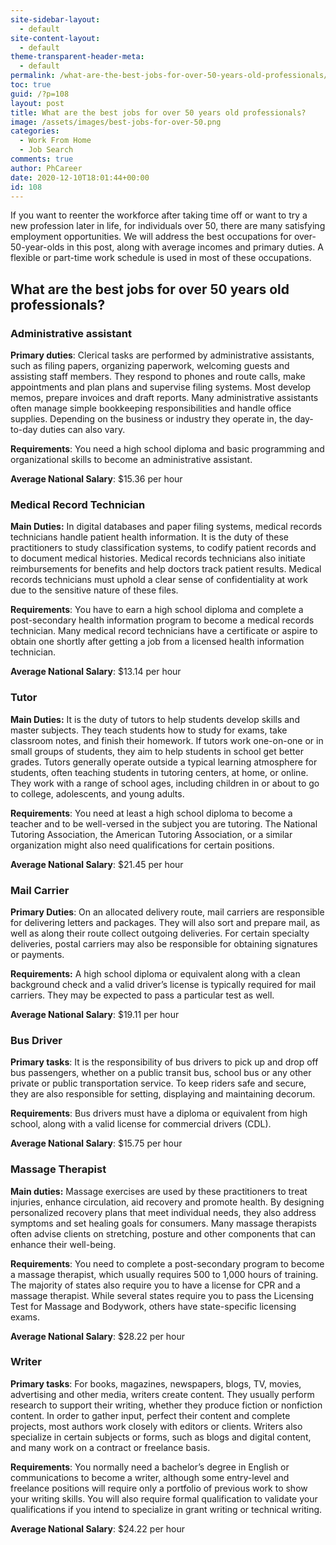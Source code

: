 ```yaml
---
site-sidebar-layout:
  - default
site-content-layout:
  - default
theme-transparent-header-meta:
  - default
permalink: /what-are-the-best-jobs-for-over-50-years-old-professionals/
toc: true
guid: /?p=108
layout: post
title: What are the best jobs for over 50 years old professionals?
image: /assets/images/best-jobs-for-over-50.png
categories:
  - Work From Home
  - Job Search
comments: true
author: PhCareer
date: 2020-12-10T18:01:44+00:00
id: 108
---
```

If you want to reenter the workforce after taking time off or want to try a new profession later in life, for individuals over 50, there are many satisfying employment opportunities. We will address the best occupations for over-50-year-olds in this post, along with average incomes and primary duties. A flexible or part-time work schedule is used in most of these occupations.

## What are the best jobs for over 50 years old professionals?

### Administrative assistant

**Primary duties**: Clerical tasks are performed by administrative assistants, such as filing papers, organizing paperwork, welcoming guests and assisting staff members. They respond to phones and route calls, make appointments and plan plans and supervise filing systems. Most develop memos, prepare invoices and draft reports. Many administrative assistants often manage simple bookkeeping responsibilities and handle office supplies. Depending on the business or industry they operate in, the day-to-day duties can also vary.

**Requirements**: You need a high school diploma and basic programming and organizational skills to become an administrative assistant.

**Average National Salary**: $15.36 per hour 

### Medical Record Technician

**Main Duties:** In digital databases and paper filing systems, medical records technicians handle patient health information. It is the duty of these practitioners to study classification systems, to codify patient records and to document medical histories. Medical records technicians also initiate reimbursements for benefits and help doctors track patient results. Medical records technicians must uphold a clear sense of confidentiality at work due to the sensitive nature of these files.

**Requirements**: You have to earn a high school diploma and complete a post-secondary health information program to become a medical records technician. Many medical record technicians have a certificate or aspire to obtain one shortly after getting a job from a licensed health information technician.

**Average National Salary**: $13.14 per hour

 

### Tutor

**Main Duties:** It is the duty of tutors to help students develop skills and master subjects. They teach students how to study for exams, take classroom notes, and finish their homework. If tutors work one-on-one or in small groups of students, they aim to help students in school get better grades. Tutors generally operate outside a typical learning atmosphere for students, often teaching students in tutoring centers, at home, or online. They work with a range of school ages, including children in or about to go to college, adolescents, and young adults.

**Requirements**: You need at least a high school diploma to become a teacher and to be well-versed in the subject you are tutoring. The National Tutoring Association, the American Tutoring Association, or a similar organization might also need qualifications for certain positions.

**Average National Salary**: $21.45 per hour 


### Mail Carrier

**Primary Duties**: On an allocated delivery route, mail carriers are responsible for delivering letters and packages. They will also sort and prepare mail, as well as along their route collect outgoing deliveries. For certain specialty deliveries, postal carriers may also be responsible for obtaining signatures or payments.

**Requirements:** A high school diploma or equivalent along with a clean background check and a valid driver&#8217;s license is typically required for mail carriers. They may be expected to pass a particular test as well.

**Average National Salary**: $19.11 per hour 

### Bus Driver

**Primary tasks**: It is the responsibility of bus drivers to pick up and drop off bus passengers, whether on a public transit bus, school bus or any other private or public transportation service. To keep riders safe and secure, they are also responsible for setting, displaying and maintaining decorum.

**Requirements**: Bus drivers must have a diploma or equivalent from high school, along with a valid license for commercial drivers (CDL).

**Average National Salary**: $15.75 per hour 

### Massage Therapist

**Main duties:** Massage exercises are used by these practitioners to treat injuries, enhance circulation, aid recovery and promote health. By designing personalized recovery plans that meet individual needs, they also address symptoms and set healing goals for consumers. Many massage therapists often advise clients on stretching, posture and other components that can enhance their well-being.

**Requirements**: You need to complete a post-secondary program to become a massage therapist, which usually requires 500 to 1,000 hours of training. The majority of states also require you to have a license for CPR and a massage therapist. While several states require you to pass the Licensing Test for Massage and Bodywork, others have state-specific licensing exams.

**Average National Salary**: $28.22 per hour 
 

### Writer

**Primary tasks**: For books, magazines, newspapers, blogs, TV, movies, advertising and other media, writers create content. They usually perform research to support their writing, whether they produce fiction or nonfiction content. In order to gather input, perfect their content and complete projects, most authors work closely with editors or clients. Writers also specialize in certain subjects or forms, such as blogs and digital content, and many work on a contract or freelance basis.

**Requirements**: You normally need a bachelor&#8217;s degree in English or communications to become a writer, although some entry-level and freelance positions will require only a portfolio of previous work to show your writing skills. You will also require formal qualification to validate your qualifications if you intend to specialize in grant writing or technical writing.

**Average National Salary**: $24.22 per hour 